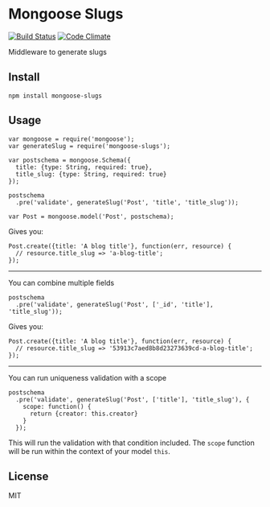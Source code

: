# Mongoose Slugs

[![Build Status](https://travis-ci.org/nowk/mongoose-slugs.js.svg?branch=master)](https://travis-ci.org/nowk/mongoose-slugs.js)
[![Code Climate](https://codeclimate.com/github/nowk/mongoose-slugs.js.png)](https://codeclimate.com/github/nowk/mongoose-slugs.js)

Middleware to generate slugs

## Install

    npm install mongoose-slugs

## Usage

    var mongoose = require('mongoose');
    var generateSlug = require('mongoose-slugs');

    var postschema = mongoose.Schema({
      title: {type: String, required: true},
      title_slug: {type: String, required: true}
    });

    postschema
      .pre('validate', generateSlug('Post', 'title', 'title_slug'));

    var Post = mongoose.model('Post', postschema);

Gives you:

    Post.create({title: 'A blog title'}, function(err, resource) {
      // resource.title_slug => 'a-blog-title';
    });

---

You can combine multiple fields

    postschema
      .pre('validate', generateSlug('Post', ['_id', 'title'], 'title_slug'));

Gives you:

    Post.create({title: 'A blog title'}, function(err, resource) {
      // resource.title_slug => '53913c7aed8b8d23273639cd-a-blog-title';
    });

---

You can run uniqueness validation with a scope

    postschema
      .pre('validate', generateSlug('Post', ['title'], 'title_slug'), {
        scope: function() {
          return {creator: this.creator}
        }
      });

This will run the validation with that condition included. The `scope` function will be run within the context of your model `this`.

## License

MIT
